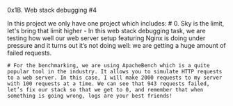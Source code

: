 0x1B. Web stack debugging #4

 In this project we only have one project which includes:
	# 0. Sky is the limit, let's bring that limit higher - In this web stack debugging task, we are testing how well our web server setup featuring Nginx is doing under pressure and it turns out it’s not doing well: we are getting a huge amount of failed requests.

	# For the benchmarking, we are using ApacheBench which is a quite popular tool in the industry. It allows you to simulate HTTP requests to a web server. In this case, I will make 2000 requests to my server with 100 requests at a time. We can see that 943 requests failed, let’s fix our stack so that we get to 0, and remember that when something is going wrong, logs are your best friends!
